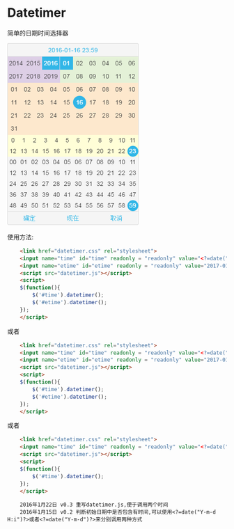 # Datetimer
简单的日期时间选择器


![Alt text](https://raw.githubusercontent.com/iscraft/Datetimer/gh-pages/datetimer.png)



使用方法:
```html
	<link href="datetimer.css" rel="stylesheet">
	<input name="time" id="time" readonly = "readonly" value="<?=date("Y-m-d")?>"/>
    <input name="etime" id="etime" readonly = "readonly" value="2017-01-16"/>
    <script src="datetimer.js"></script>
    <script>
    $(function(){
        $('#time').datetimer();
        $('#etime').datetimer();
    });
    </script>
```
或者
```html
	<link href="datetimer.css" rel="stylesheet">
    <input name="time" id="time" readonly = "readonly" value="<?=date("Y-m-d H:i")?>"/>
    <input name="etime" id="etime" readonly = "readonly" value="2017-01-16 12:30"/>
    <script src="datetimer.js"></script>
    <script>
    $(function(){
        $('#time').datetimer();
        $('#etime').datetimer();
    });
    </script>
```
或者
```html
	<link href="datetimer.css" rel="stylesheet">
    <input name="time" id="time" readonly = "readonly" value="<?=date("Y-m-d H:i")?>"/>
    <script src="datetimer.js"></script>
    <script>
    $(function(){
        $('#time').datetimer();
    });
    </script>
```


		2016年1月22日 v0.3 重写datetimer.js,便于调用两个时间
		2016年1月15日 v0.2 判断初始日期中是否包含有时间,可以使用<?=date("Y-m-d H:i")?>或者<?=date("Y-m-d")?>来分别调用两种方式
